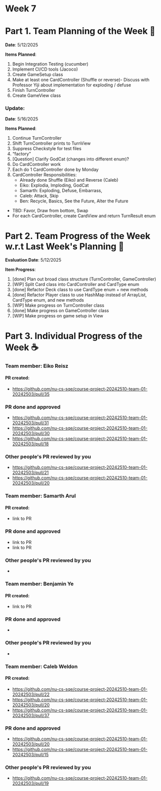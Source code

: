 # Week 7

# Part 1. Team Planning of the Week :ledger:
**Date**: 5/12/2025

**Items Planned**:
1. Begin Integration Testing (cucumber)
2. Implement CI/CD tools (Jacoco)
3. Create GameSetup class
4. Make at least one CardController (Shuffle or reverse)- Discuss with Professor Yiji about implementation for exploding / defuse
5. Finish TurnController
6. Create GameView class

### Update:
**Date**: 5/16/2025

**Items Planned**:
1. Continue TurnController
2. Shift TurnController prints to TurnView
3. Suppress Checkstyle for test files
4. “factory”
5. [Question] Clarify GodCat (changes into different enum)?
6. Do CardController work
7. Each do 1 CardController done by Monday
8. CardController Responsibilities:
    - Already done Shuffle (Eiko) and Reverse (Caleb)
    - Eiko: Explodia, Imploding, GodCat
    - Samarth: Exploding, Defuse, Embarrass, 
    - Caleb: Attack, Skip
    - Ben: Recycle, Basics, See the Future, Alter the Future
- TBD: Favor, Draw from bottom, Swap
- For each CardController, create CardView and return TurnResult enum

# Part 2. Team Progress of the Week w.r.t Last Week's Planning :green_book:
**Evaluation Date**: 5/12/2025

**Item Progress**:
1. [done] Plan out broad class structure (TurnController, GameController)
2. [WIP] Split Card class into CardController and CardType enum
3. [done] Refactor Deck class to use CardType enum + new methods
4. [done] Refactor Player class to use HashMap instead of ArrayList, CardType enum, and new methods
5. [WIP] Make progress on TurnController class
6. [done] Make progress on GameController class
7. [WIP] Make progress on game setup in View

# Part 3. Individual Progress of the Week :coffee:

### Team member: Eiko Reisz
#### PR created:
- https://github.com/nu-cs-sqe/course-project-20242510-team-01-20242503/pull/35

### PR done and approved
- https://github.com/nu-cs-sqe/course-project-20242510-team-01-20242503/pull/31
- https://github.com/nu-cs-sqe/course-project-20242510-team-01-20242503/pull/30
- https://github.com/nu-cs-sqe/course-project-20242510-team-01-20242503/pull/18

### Other people's PR reviewed by you
- https://github.com/nu-cs-sqe/course-project-20242510-team-01-20242503/pull/21
- https://github.com/nu-cs-sqe/course-project-20242510-team-01-20242503/pull/20


### Team member: Samarth Arul
#### PR created:
- link to PR

### PR done and approved
- link to PR
- link to PR

### Other people's PR reviewed by you
- 



### Team member: Benjamin Ye
#### PR created:
- link to PR

### PR done and approved
-

### Other people's PR reviewed by you
- 


### Team member: Caleb Weldon
#### PR created:
- https://github.com/nu-cs-sqe/course-project-20242510-team-01-20242503/pull/22
- https://github.com/nu-cs-sqe/course-project-20242510-team-01-20242503/pull/20
- https://github.com/nu-cs-sqe/course-project-20242510-team-01-20242503/pull/37

### PR done and approved
- https://github.com/nu-cs-sqe/course-project-20242510-team-01-20242503/pull/20
- https://github.com/nu-cs-sqe/course-project-20242510-team-01-20242503/pull/15

### Other people's PR reviewed by you
- https://github.com/nu-cs-sqe/course-project-20242510-team-01-20242503/pull/19

